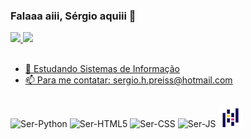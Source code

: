 ### Falaaa aiii, Sérgio aquiii  👋

<div>
  <a href="https://github.com/sergiohsp">
  <img height="170em" src="https://github-readme-stats.vercel.app/api?username=sergiohsp&theme=gotham&show_icons=true"
  include_all_commits=true&count_private=true"/>
  <img height="170em" src="https://github-readme-stats.vercel.app/api/top-langs/?username=sergiohsp&theme=gotham"/>
</div>
                                                                                                                 
<br>
                                                                                                                 
- 🌱 Estudando Sistemas de Informação
- 📫 Para me contatar: sergio.h.preiss@hotmail.com

<div style="display: inline_block"><br>
  <img align=center" alt="Ser-Python" height="30" width="40" src="https://cdn.jsdelivr.net/gh/devicons/devicon/icons/python/python-original.svg">
  <img align=center" alt="Ser-HTML5" height="30" width="40" src="https://cdn.jsdelivr.net/gh/devicons/devicon/icons/html5/html5-original.svg">
  <img align=center" alt="Ser-CSS" height="30" width="40" src="https://cdn.jsdelivr.net/gh/devicons/devicon/icons/css3/css3-original.svg">
  <img align=center" alt="Ser-JS" height="30" width="40" src="https://cdn.jsdelivr.net/gh/devicons/devicon/icons/javascript/javascript-original.svg">
  <img align=center" alt="Ser-PD" height="30" width="40" src="https://github.com/devicons/devicon/blob/master/icons/pandas/pandas-original.svg">

  
</div>
                                                                                                                                                    
 ##
